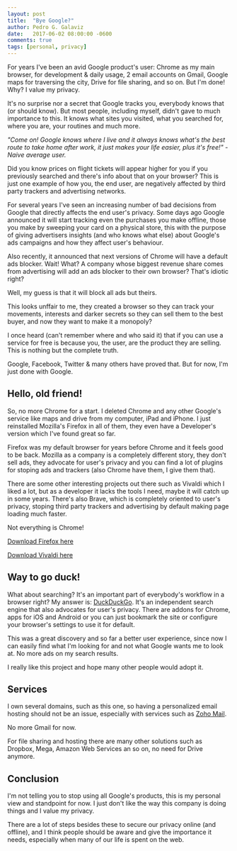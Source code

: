 ```yaml
---
layout: post
title:  "Bye Google?"
author: Pedro G. Galaviz
date:   2017-06-02 08:00:00 -0600
comments: true
tags: [personal, privacy]
---
```


For years I've been an avid Google product's user: Chrome as my main browser, for development
&amp; daily usage, 2 email accounts on Gmail, Google maps for traversing the city, Drive for file
sharing, and so on. But I'm done! Why? I value my privacy.

It's no surprise nor a secret that Google tracks you, everybody knows that (or should know). But most people, including myself, didn't gave to much importance to this. It knows what sites you visited, what you searched for, where you are, your routines and much more.

<i>"Come on! Google knows where I live and it always knows what's the best route to take home after work, it just makes your life easier, plus it's free!" - Naive average user.</i>

Did you know prices on flight tickets will appear higher for you if you previously searched and there's
info about that on your browser? This is just one example of how you, the end user, are
negatively affected by third party trackers and advertising networks.

For several years I've seen an increasing number of bad decisions from Google that directly
affects the end user's privacy. Some days ago Google announced it will start tracking even the purchases you
make offline, those you make by sweeping your card on a physical store, this with the purpose of giving advertisers insights (and who knows what else) about Google's ads campaigns and how they affect user's behaviour.

Also recently, it announced that next versions of Chrome will have a default ads blocker. Wait!
What? A company whose biggest revenue share comes from advertising will add an ads blocker to their own
browser? That's idiotic right?

Well, my guess is that it will block all ads but theirs.

This looks unffair to me, they created a browser so they can track your movements, interests and darker
secrets so they can sell them to the best buyer, and now they want to make it a monopoly?

I once heard (can't remember where and who said it) that if you can use a service for free is
because you, the user, are the product they are selling. This is nothing but the complete truth.

Google, Facebook, Twitter &amp; many others have proved that. But for now, I'm just done with Google.

## Hello, old friend!

So, no more Chrome for a start. I deleted Chrome and any other Google's service like maps and drive from my computer, iPad and iPhone. I just reinstalled Mozilla's Firefox in all of them, they even have a Developer's version which I've found great so far.

Firefox was my default browser for years before Chrome and it feels good to be back. Mozilla as a
company is a completely different story, they don't sell ads, they advocate for user's privacy and
you can find a lot of plugins for stoping ads and trackers (also Chrome have them, I give them that).

There are some other interesting projects out there such as Vivaldi which I liked a lot, but as a
developer it lacks the tools I need, maybe it will catch up in some years. There's also Brave, which
is completely oriented to user's privacy, stoping third party trackers and advertising by default
making page loading much faster.

Not everything is Chrome!

[Download Firefox here](https://www.mozilla.org/en-US/firefox/new/)

[Download Vivaldi here](https://vivaldi.com/)

## Way to go duck!

What about searching? It's an important part of everybody's workflow in a browser right? My answer
is: [DuckDuckGo](https://duckduckgo.com/). It's an independent search engine that also advocates for
user's privacy. There are addons for Chrome, apps for iOS and Android or you can just bookmark the
site or configure your browser's settings to use it for default.

This was a great discovery and so far a better user experience, since now I can easily find what I'm
looking for and not what Google wants me to look at. No more ads on my search results.

I really like this project and hope many other people would adopt it.

## Services

I own several domains, such as this one, so having a personalized email hosting should not be an
issue, especially with services such as [Zoho Mail](https://www.zoho.com/mail/).

No more Gmail for now.

For file sharing and hosting there are many other solutions such as Dropbox, Mega, Amazon Web
Services an so on, no need for Drive anymore.

## Conclusion

I'm not telling you to stop using all Google's products, this is my personal view and standpoint for
now. I just don't like the way this company is doing things and I value my privacy.

There are a lot of steps besides these to secure our privacy online (and offline), and I think people should be aware and
give the importance it needs, especially when many of our life is spent on the web.


